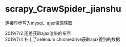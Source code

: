 # scrapy_CrawSpider_jianshu
连接异步写入mysql、ajax资源获取

2019/7/2 还差获取ajax渲染的东西  
2019/7/4 补上了selenium chromedrive获取ajax得到的数据
